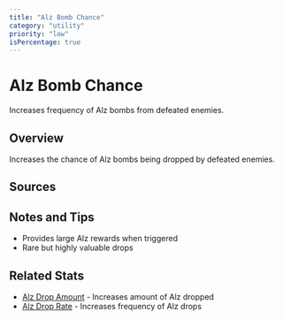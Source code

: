 ```yaml
---
title: "Alz Bomb Chance"
category: "utility"
priority: "low"
isPercentage: true
---
```


# Alz Bomb Chance

Increases frequency of Alz bombs from defeated enemies.

## Overview

Increases the chance of Alz bombs being dropped by defeated enemies.

## Sources

## Notes and Tips

- Provides large Alz rewards when triggered
- Rare but highly valuable drops

## Related Stats

- [Alz Drop Amount](/stats/alz-drop-amount) - Increases amount of Alz dropped
- [Alz Drop Rate](/stats/alz-drop-rate) - Increases frequency of Alz drops